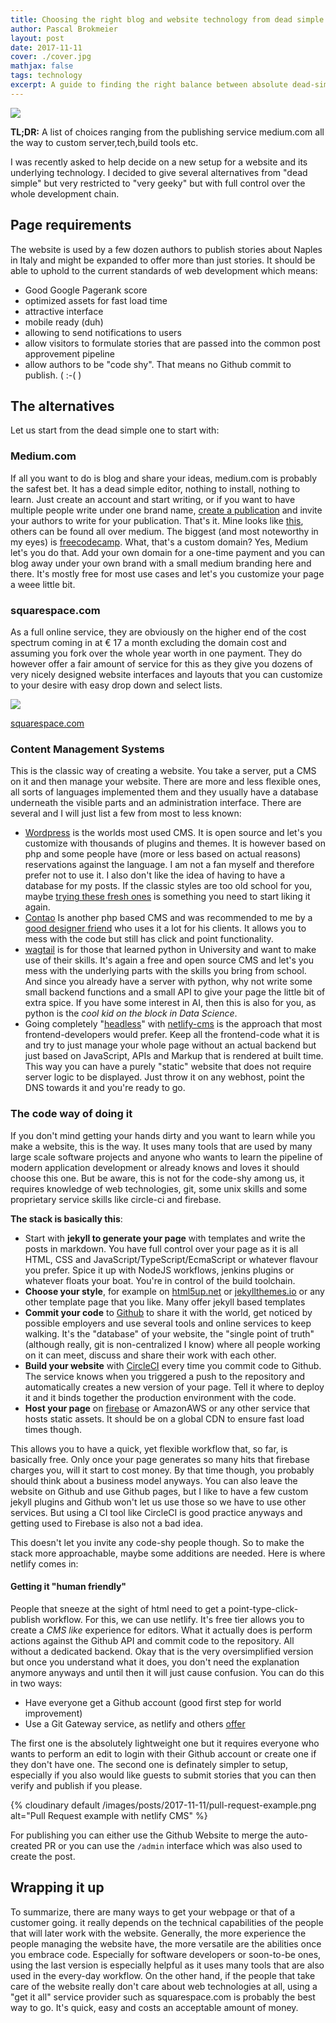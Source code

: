 ```yaml
---
title: Choosing the right blog and website technology from dead simple to fully state of the art
author: Pascal Brokmeier
layout: post
date: 2017-11-11
cover: ./cover.jpg
mathjax: false
tags: technology
excerpt: A guide to finding the right balance between absolute dead-simple usability and tech-savvy workflow allowing for a range of customisation and control abot your blog or website.
---
```


![](images/2017-11-11/cover.jpg)

**TL;DR:** A list of choices ranging from the publishing service medium.com all the way to custom server,tech,build tools etc.

I was recently asked to help decide on a new setup for a website and its underlying technology. I decided to give several alternatives from "dead simple" but very restricted to "very geeky" but with full control over the whole development chain.

## Page requirements
The website is used by a few dozen authors to publish stories about Naples in Italy and might be expanded to offer more than just stories. It should be able to uphold to the current standards of web development which means:

-   Good Google Pagerank score
-   optimized assets for fast load time
-   attractive interface
-   mobile ready (duh)
-   allowing to send notifications to users
-   allow visitors to formulate stories that are passed into the common post approvement pipeline
-   allow authors to be "code shy". That means no Github commit to publish. ( :-( )

## The alternatives

Let us start from the dead simple one to start with:

### Medium.com
If all you want to do is blog and share your ideas, medium.com is probably the safest bet. It has a dead simple editor, nothing to install, nothing to learn. Just create an account and start writing, or if you want to have multiple people write under one brand name, [create a publication](https://help.medium.com/hc/en-us/articles/115004681607-Create-publication) and invite your authors to write for your publication. That's it. Mine looks like [this](https://medium.com/curiouscaloo), others can be found all over medium. The biggest (and most noteworthy in my eyes) is [freecodecamp](https://medium.freecodecamp.org/). What, that's a custom domain? Yes, Medium let's you do that. Add your own domain for a one-time payment and you can blog away under your own brand with a small medium branding here and there. It's mostly free for most use cases and let's you customize your page a weee little bit.

### squarespace.com

As a full online service, they are obviously on the higher end of the cost spectrum coming in at € 17 a month excluding the domain cost and assuming you fork over the whole year worth in one payment. They do however offer a fair amount of service for this as they give you dozens of very nicely designed website interfaces and layouts that you can customize to your desire with easy drop down and select lists.

![](images/2017-11-11/squarespace-screenshot.png)

[squarespace.com](http://squarespace.com)

### Content Management Systems

This is the classic way of creating a website. You take a server, put a CMS on it and then manage your website. There are more and less flexible ones, all sorts of languages implemented them and they usually have a database underneath the visible parts and an administration interface. There are several and I will just list a few from most to less known:

-   [Wordpress](https://wordpress.org/) is the worlds most used CMS. It is open source and let's you customize with thousands of plugins and themes. It is however based on php and some people have (more or less based on actual reasons) reservations against the language. I am not a fan myself and therefore prefer not to use it. I also don't like the idea of having to have a database for my posts. If the classic styles are too old school for you, maybe [trying these fresh ones](https://themebeans.com) is something you need to start liking it again.
-   [Contao](https://contao.org) Is another php based CMS and was recommended to me by a [good designer friend](www.marco-a.de) who uses it a lot for his clients. It allows you to mess with the code but still has click and point functionality.
-   [wagtail](https://wagtail.io/) is for those that learned python in University and want to make use of their skills. It's again a free and open source CMS and let's you mess with the underlying parts with the skills you bring from school. And since you already have a server with python, why not write some small backend functions and a small API to give your page the little bit of extra spice. If you have some interest in AI, then this is also for you, as python is the *cool kid on the block in Data Science*.
-   Going completely "[headless](https://headlesscms.org/)" with [netlify-cms](https://www.netlifycms.org/) is the approach that most frontend-developers would prefer. Keep all the frontend-code what it is and try to just manage your whole page without an actual backend but just based on JavaScript, APIs and Markup that is rendered at built time. This way you can have a purely "static" website that does not require server logic to be displayed. Just throw it on any webhost, point the DNS towards it and you're ready to go.

### The code way of doing it

If you don't mind getting your hands dirty and you want to learn while you make a website, this is the way. It uses many tools that are used by many large scale software projects and anyone who wants to learn the pipeline of modern application development or already knows and loves it should choose this one. But be aware, this is not for the code-shy among us, it requires knowledge of web technologies, git, some unix skills and some proprietary service skills like circle-ci and firebase.

**The stack is basically this**:

-   Start with **jekyll to generate your page** with templates and write the posts in markdown. You have full control over your page as it is all HTML, CSS and JavaScript/TypeScript/EcmaScript or whatever flavour you prefer. Spice it up with NodeJS workflows, jenkins plugins or whatever floats your boat. You're in control of the build toolchain.
-   **Choose your style**, for example on [html5up.net](https://html5up.net/) or [jekyllthemes.io](https://www.jekyllthemes.io/) or any other template page that you like. Many offer jekyll based templates
-   **Commit your code** to [Github](https://github.com) to share it with the world, get noticed by possible employers and use several tools and online services to keep walking. It's the "database" of your website, the "single point of truth" (although really, git is non-centralized I know) where all people working on it can meet, discuss and share their work with each other.
-   **Build your website** with [CircleCI](https://circleci.com) every time you commit code to Github. The service knows when you triggered a push to the repository and automatically creates a new version of your page. Tell it where to deploy it and it binds together the production environment with the code.
-   **Host your page** on [firebase](https://firebase.google.com) or AmazonAWS or any other service that hosts static assets. It should be on a global CDN to ensure fast load times though.

This allows you to have a quick, yet flexible workflow that, so far, is basically free. Only once your page generates so many hits that firebase charges you, will it start to cost money. By that time though, you probably should think about a business model anyways.
You can also leave the website on Github and use Github pages, but I like to have a few custom jekyll plugins and Github won't let us use those so we have to use other services. But using a CI tool like CircleCI is good practice anyways and getting used to Firebase is also not a bad idea.

This doesn't let you invite any code-shy people though. So to make the stack more approachable, maybe some additions are needed. Here is where netlify comes in:

#### Getting it "human friendly"

People that sneeze at the sight of html need to get a point-type-click-publish workflow. For this, we can use netlify. It's free tier allows you to create a *CMS like* experience for editors. What it actually does is perform actions against the Github API and commit code to the repository. All without a dedicated backend. Okay that is the very oversimplified version but once you understand what it does, you don't need the explanation anymore anyways and until then it will just cause confusion. You can do this in two ways:

-   Have everyone get a Github account (good first step for world improvement)
-   Use a Git Gateway service, as netlify and others [offer](https://www.netlifycms.org/docs/#configuration)

The first one is the absolutely lightweight one but it requires everyone who wants to perform an edit to login with their Github account or create one if they don't have one. The second one is definately simpler to setup, especially if you also would like guests to submit stories that you can then verify and publish if you please.

{% cloudinary default /images/posts/2017-11-11/pull-request-example.png alt="Pull Request example with netlify CMS" %}

For publishing you can either use the Github Website to merge the auto-created PR or you can use the `/admin` interface which was also used to create the post.

## Wrapping it up

To summarize, there are many ways to get your webpage or that of a customer going. it really depends on the technical capabilities of the people that will later work with the website. Generally, the more experience the people managing the website have, the more versatile are the abilities once you embrace code. Especially for software developers or soon-to-be ones, using the last version is especially helpful as it uses many tools that are also used in the every-day workflow. On the other hand, if the people that take care of the website really don't care about web technologies at all, using a "get it all" service provider such as squarespace.com is probably the best way to go. It's quick, easy and costs an acceptable amount of money.
